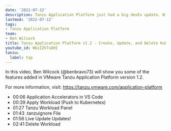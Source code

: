 ```yaml
---
date: '2022-07-12'
description: Tanzu Application Platform just had a big devEx update. With version 1.2, the entire source code lifecycle of application management can be done without leaving your IDE. You can create new apps from Application Accelerators (templates), run those apps on Kubernetes, update and debug the code live on Kubernetes, and even delete your app from Kubernetes when you're done testing. In addition, the Live Update and Live Debug processes are now much quicker thanks to the addition of the .tanzuignore file.
lastmod: '2022-07-12'
tags:
- Tanzu Application Platform
team:
- Ben Wilcock
title: Tanzu Application Platform v1.2 - Create, Update, and Delete Kubernetes Apps from Your IDE!
youtube_id: WGzZZkTuDHI
tanzu:
  label: tap
---
```


In this video, Ben Wilcock (@benbravo73) will show you some of the features added in VMware Tanzu Application Platform version 1.2.

For more information, visit: https://tanzu.vmware.com/application-platform

* 00:06 Application Accelerators in VS Code
* 00:39 Apply Workload (Push to Kubernetes)
* 01:27 Tanzu Workload Panel
* 01:43 .tanzuignore File
* 01:56 Live Update Updates!
* 02:41 Delete Workload